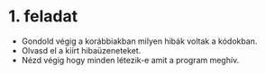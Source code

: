 # 1. feladat
- Gondold végig a korábbiakban milyen hibák voltak a kódokban.
- Olvasd el a kiírt hibaüzeneteket.
- Nézd végig hogy minden létezik-e amit a program meghív.
